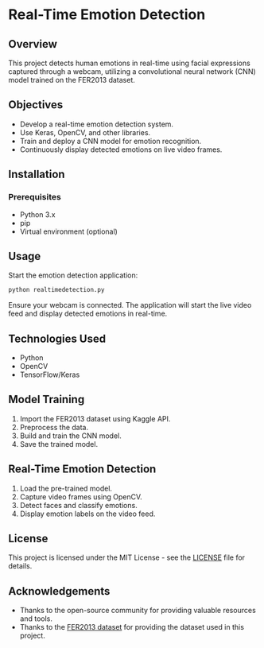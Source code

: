 # Real-Time Emotion Detection

## Overview
This project detects human emotions in real-time using facial expressions captured through a webcam, utilizing a convolutional neural network (CNN) model trained on the FER2013 dataset.

## Objectives
- Develop a real-time emotion detection system.
- Use Keras, OpenCV, and other libraries.
- Train and deploy a CNN model for emotion recognition.
- Continuously display detected emotions on live video frames.

## Installation

### Prerequisites
- Python 3.x
- pip
- Virtual environment (optional)


## Usage
Start the emotion detection application:
```bash
python realtimedetection.py
```
Ensure your webcam is connected. The application will start the live video feed and display detected emotions in real-time.

## Technologies Used
- Python
- OpenCV
- TensorFlow/Keras

## Model Training
1. Import the FER2013 dataset using Kaggle API.
2. Preprocess the data.
3. Build and train the CNN model.
4. Save the trained model.

## Real-Time Emotion Detection
1. Load the pre-trained model.
2. Capture video frames using OpenCV.
3. Detect faces and classify emotions.
4. Display emotion labels on the video feed.

## License
This project is licensed under the MIT License - see the [LICENSE](LICENSE) file for details.

## Acknowledgements
- Thanks to the open-source community for providing valuable resources and tools.
- Thanks to the [FER2013 dataset](https://www.kaggle.com/datasets/msambare/fer2013) for providing the dataset used in this project.

